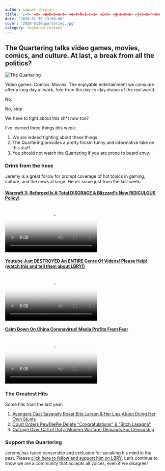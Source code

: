 ```yaml
---
author: samuel-lbryian
title: 'I̶t̶'̶s̶ ̶a̶b̶o̶u̶t̶ ̶e̶t̶h̶i̶c̶s̶ ̶i̶n̶ ̶g̶a̶m̶e̶ ̶j̶o̶u̶r̶n̶a̶l̶i̶s̶m̶  Aw who knows just watch The Quartering'
date: '2020-01-30 13:00:00'
cover: '2020-0130quartering.jpg'
category: featured-content
---
```


## The Quartering talks video games, movies, comics, and culture. At last, a break from all the politics?

![The Quartering](https://spee.ch/@lbrynews:0/quartering.jpeg)

Video games. Comics. Movies. The enjoyable entertainment we consume after a long day at work, free from the day-to-day drama of the real world.

No.

No, stop.

We have to fight about this sh*t now too?

I’ve learned three things this week:

1. We are indeed fighting about these things.
2. The Quartering provides a pretty frickin funny and informative take on this stuff.
3. You should not watch the Quartering if you are prone to beard envy.

### Drink from the hose

Jeremy is a great follow for prompt coverage of hot topics in gaming, culture, and the news at large. Here’s some just from the last week:

#### [Warcraft 3: Reforged Is A Total DISGRACE & Blizzard's New RIDICULOUS Policy!](https://open.lbry.com/@TheQuartering:1/warcraft-3-reforged-is-a-total-disgrace:2)

<video controls poster="https://thumbnails.lbry.com/w6b78tyr0nQ" src="https://player.lbry.tv/content/claims/warcraft-3-reforged-is-a-total-disgrace/29663cf285a45cad897ebfa7e4a9fe2663121e01/stream"></video>

#### [Youtube Just DESTROYED An ENTIRE Genre Of Videos! Please Help! (watch this and tell them about LBRY!)](https://open.lbry.com/@TheQuartering:1/youtube-just-destroyed-an-entire-genre:2)

<video controls poster="https://thumbnails.lbry.com/IFhz7MyiRQA" src="https://player.lbry.tv/content/claims/youtube-just-destroyed-an-entire-genre/2450dc4320d99fbad58e2c6b4d8717e483b71a1f/stream.mp4"></video>

#### [Calm Down On China Coronavirus! Media Profits From Fear](https://open.lbry.com/@TheQuartering:1/calm-down-on-china-coronavirus-media:8)

<video controls poster="https://thumbnails.lbry.com/F9gtmIzk_-g" src="https://player.lbry.tv/content/claims/calm-down-on-china-coronavirus-media/8956d003cb5f6c262ffb6b83a2dccb1e27cd0081/stream.mp4"></video>

### The Greatest Hits

Some hits from the last year:

1. [Avengers Cast Savagely Roast Brie Larson & Her Lies About Doing Her Own Stunts](https://open.lbry.com/@TheQuartering:1/avengers-cast-savagely-roast-brie-larson:b)
2. [Court Orders PewDiePie Delete "Congratulations" & "Bitch Lasagna"](https://open.lbry.com/@TheQuartering:1/court-orders-pewdiepie-delete:d)
3. [Outrage Over Call of Duty: Modern Warfare! Demands For Censorship](https://open.lbry.com/@TheQuartering:1/outrage-over-call-of-duty-modern-warfare:d)

### Support the Quartering

Jeremy has faced censorship and exclusion for speaking his mind in the past. Please [click here to follow and support him on LBRY.](https://open.lbry.com/@TheQuartering:1) Let’s continue to show we are a community that accepts all voices, even if we disagree!
